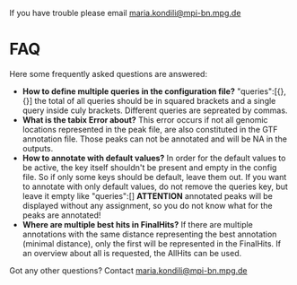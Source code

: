 If you have trouble please email maria.kondili@mpi-bn.mpg.de

FAQ
===
Here some frequently asked questions are answered:

* **How to define multiple queries in the configuration file?**
	"queries":[{},{}]
	the total of all queries should be in squared brackets and a single query inside culy brackets. Different queries are sepreated by commas. 
* **What is the tabix Error about?**
	This error occurs if not all genomic locations represented in the peak file, are also constituted in the GTF annotation file. 
	Those peaks can not be annotated and will be NA in the outputs.
* **How to annotate with default values?**
	In order for the default values to be active, the key itself shouldn't be present and empty in the config file. So if only some keys should be default, leave them out.
	If you want to annotate with only default values, do not remove the queries key, but leave it empty like "queries":[] **ATTENTION** annotated peaks will be displayed without any assignment, so you do not know what for the peaks are annotated!
* **Where are multiple best hits in FinalHits?**
	If there are multiple annotations with the same distance representing the best annotation (minimal distance), only the first will be represented in the FinalHits. If an overview about all is requested, the AllHits can be used. 

	
Got any other questions? Contact maria.kondili@mpi-bn.mpg.de
